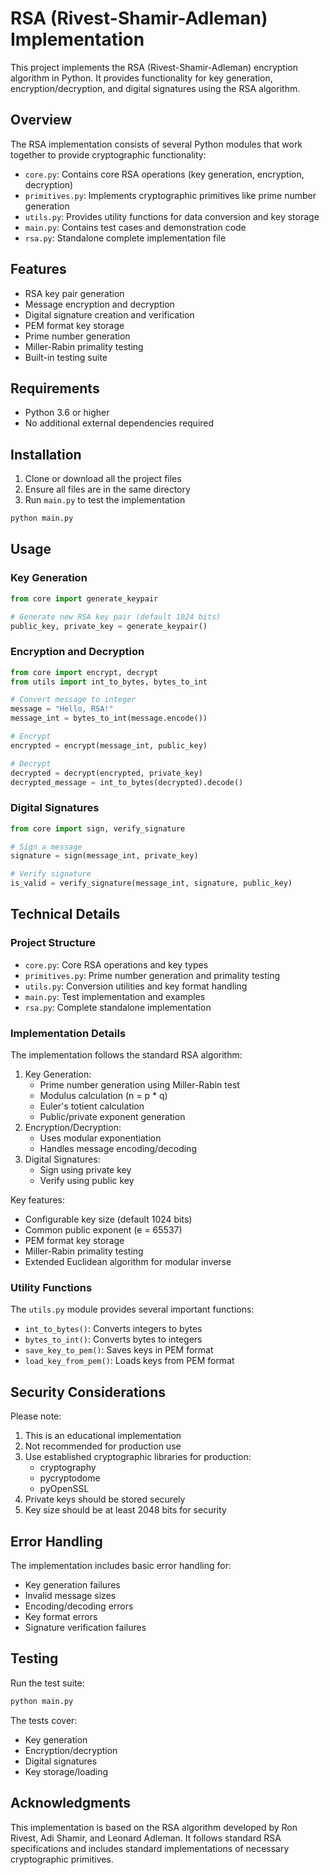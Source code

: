 # RSA (Rivest-Shamir-Adleman) Implementation

This project implements the RSA (Rivest-Shamir-Adleman) encryption algorithm in Python. It provides functionality for key generation, encryption/decryption, and digital signatures using the RSA algorithm.

## Overview

The RSA implementation consists of several Python modules that work together to provide cryptographic functionality:

- `core.py`: Contains core RSA operations (key generation, encryption, decryption)
- `primitives.py`: Implements cryptographic primitives like prime number generation
- `utils.py`: Provides utility functions for data conversion and key storage
- `main.py`: Contains test cases and demonstration code
- `rsa.py`: Standalone complete implementation file

## Features

- RSA key pair generation
- Message encryption and decryption
- Digital signature creation and verification
- PEM format key storage
- Prime number generation
- Miller-Rabin primality testing
- Built-in testing suite

## Requirements

- Python 3.6 or higher
- No additional external dependencies required

## Installation

1. Clone or download all the project files
2. Ensure all files are in the same directory
3. Run `main.py` to test the implementation

```bash
python main.py
```

## Usage

### Key Generation

```python
from core import generate_keypair

# Generate new RSA key pair (default 1024 bits)
public_key, private_key = generate_keypair()
```

### Encryption and Decryption

```python
from core import encrypt, decrypt
from utils import int_to_bytes, bytes_to_int

# Convert message to integer
message = "Hello, RSA!"
message_int = bytes_to_int(message.encode())

# Encrypt
encrypted = encrypt(message_int, public_key)

# Decrypt
decrypted = decrypt(encrypted, private_key)
decrypted_message = int_to_bytes(decrypted).decode()
```

### Digital Signatures

```python
from core import sign, verify_signature

# Sign a message
signature = sign(message_int, private_key)

# Verify signature
is_valid = verify_signature(message_int, signature, public_key)
```

## Technical Details

### Project Structure

- `core.py`: Core RSA operations and key types
- `primitives.py`: Prime number generation and primality testing
- `utils.py`: Conversion utilities and key format handling
- `main.py`: Test implementation and examples
- `rsa.py`: Complete standalone implementation

### Implementation Details

The implementation follows the standard RSA algorithm:

1. Key Generation:
   - Prime number generation using Miller-Rabin test
   - Modulus calculation (n = p * q)
   - Euler's totient calculation
   - Public/private exponent generation
2. Encryption/Decryption:
   - Uses modular exponentiation
   - Handles message encoding/decoding
3. Digital Signatures:
   - Sign using private key
   - Verify using public key

Key features:

- Configurable key size (default 1024 bits)
- Common public exponent (e = 65537)
- PEM format key storage
- Miller-Rabin primality testing
- Extended Euclidean algorithm for modular inverse

### Utility Functions

The `utils.py` module provides several important functions:

- `int_to_bytes()`: Converts integers to bytes
- `bytes_to_int()`: Converts bytes to integers
- `save_key_to_pem()`: Saves keys in PEM format
- `load_key_from_pem()`: Loads keys from PEM format

## Security Considerations

Please note:

1. This is an educational implementation
2. Not recommended for production use
3. Use established cryptographic libraries for production:
   - cryptography
   - pycryptodome
   - pyOpenSSL
4. Private keys should be stored securely
5. Key size should be at least 2048 bits for security

## Error Handling

The implementation includes basic error handling for:

- Key generation failures
- Invalid message sizes
- Encoding/decoding errors
- Key format errors
- Signature verification failures

## Testing

Run the test suite:

```bash
python main.py
```

The tests cover:
- Key generation
- Encryption/decryption
- Digital signatures
- Key storage/loading

## Acknowledgments

This implementation is based on the RSA algorithm developed by Ron Rivest, Adi Shamir, and Leonard Adleman. It follows standard RSA specifications and includes standard implementations of necessary cryptographic primitives.
